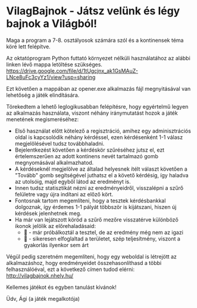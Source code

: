 # VilagBajnok - Játsz velünk és légy bajnok a Világból!

Maga a program a 7-8. osztályosok számára szól és a kontinensek téma köré lett felépítve.

Az oktatóprogram Python futtató környezet nélküli használatához az alábbi linken lévő mappa letöltése szükséges.
https://drive.google.com/file/d/1tUgcjnx_ak1GsMAuZ-LNce8uFc3cyYz1/view?usp=sharing

Ezt követően a mappában az opener.exe alkalmazás fájl megnyitásával van lehetőség a játék elindítására.

Törekedtem a lehető leglogikusabban felépítésre, hogy egyértelmű legyen az alkalmazás használata, viszont néhány iránymutatást hozok a játék menetének megismeréséhez:

 - Első használat előtt kötelező a regisztráció, amihez egy adminisztrációs oldal is kapcsolódik néhány kérdéssel,
   ezen kérdésenként 1-1 válasz megjelölésével tudsz továbbhaladni.
 - Bejelentkezést követően a kérdéskör szűréséhez jutsz el, ezt értelemszerűen az adott kontinens nevét tartalmazó gomb megnyomásával alkalmazhatod.
 - A kérdéseknél megjelölve az általad helyesnek ítélt választ követően a "Tovább" gomb segítségével juthatsz el a követő kérdésig,
   így haladva az utolsóig, majd egyből látod az eredményt is.
 - Innen tudsz statisztikát nézni az eredményeidről, visszalépni a szűrő felületre vagy újra indítani az előző kört.
 - Fontosnak tartom megemlíteni, hogy a tesztek kérdésbankkal dolgoznak, így érdemes 1-1 pályát többször is kijátszani,
   hiszen új kérdések jelenhetnek meg.
 - Ha már van lejátszott köröd a szűrő mezőre visszatérve különböző ikonok jelölik az előrehaladásaid:
    - 👣 - már próbálkoztál a tesztel, de az eredmény még nem az igazi
    - 🚩 - sikeresen elfoglaltad a területet, szép teljesítmény, viszont a gyakorlás ilyenkor sem árt 


Végül pedig szeretném megemlíteni, hogy egy weboldal is létrejött az alkalmazáshoz, hogy eredményeidet összehasonlíthasd a többi felhasználóéval,
ezt a  következő címen tudod elérni: http://vilagbajnok.nhely.hu/

Kellemes játékot és egyben tanulást kívánok!

Üdv,
Ági (a játék megalkotója)

